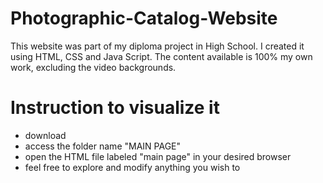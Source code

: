 # Photographic-Catalog-Website

This website was part of my diploma project in High School. I created it using HTML, CSS and Java Script. The content available is 100% my own work, excluding the video backgrounds.

# Instruction to visualize it

- download
- access the folder name "MAIN PAGE"
- open the HTML file labeled "main page" in your desired browser
- feel free to explore and modify anything you wish to
